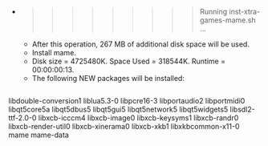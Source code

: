 * >>>>>>>>> Running inst-xtra-games-mame.sh ...
  * After this operation, 267 MB of additional disk space will be used.
  * Install mame.
  * Disk size = 4725480K. Space Used = 318544K. Runtime = 00:00:00:13.
  * The following NEW packages will be installed:
  ```bash
libdouble-conversion1 liblua5.3-0 libpcre16-3 libportaudio2 libportmidi0
libqt5core5a libqt5dbus5 libqt5gui5 libqt5network5 libqt5widgets5
libsdl2-ttf-2.0-0 libxcb-icccm4 libxcb-image0 libxcb-keysyms1 libxcb-randr0
libxcb-render-util0 libxcb-xinerama0 libxcb-xkb1 libxkbcommon-x11-0 mame
mame-data
  ```
